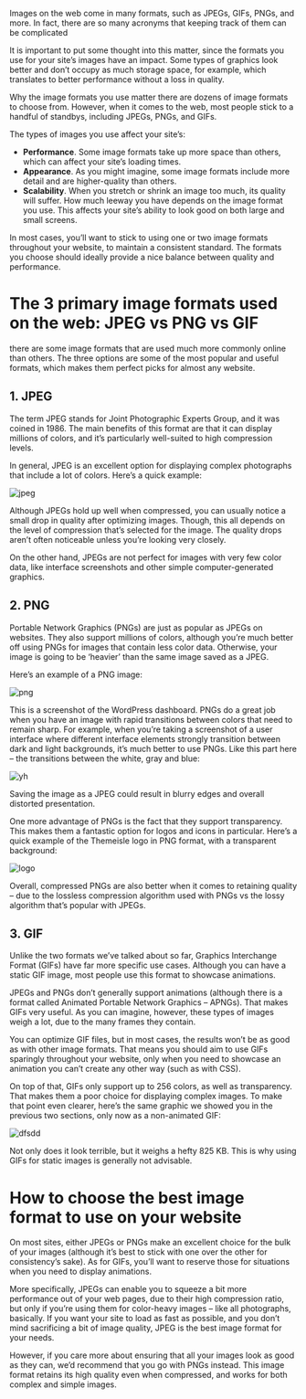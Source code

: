 Images on the web come in many formats, such as JPEGs, GIFs, PNGs, and more. In fact, there are so many acronyms that keeping track of them can be complicated

It is important to put some thought into this matter, since the formats you use for your site’s images have an impact. Some types of graphics look better and don’t occupy as much storage space, for example, which translates to better performance without a loss in quality.

Why the image formats you use matter
 there are dozens of image formats to choose from. However, when it comes to the web, most people stick to a handful of standbys, including JPEGs, PNGs, and GIFs.


The types of images you use affect your site’s:

- **Performance**. Some image formats take up more space than others, which can affect your site’s loading times.
- **Appearance**. As you might imagine, some image formats include more detail and are higher-quality than others.
- **Scalability**. When you stretch or shrink an image too much, its quality will suffer. How much leeway you have depends on the image format you use. This affects your site’s ability to look good on both large and small screens.

In most cases, you’ll want to stick to using one or two image formats throughout your website, to maintain a consistent standard. The formats you choose should ideally provide a nice balance between quality and performance.

# The 3 primary image formats used on the web: JPEG vs PNG vs GIF
 there are some image formats that are used much more commonly online than others. The three options are some of the most popular and useful formats, which makes them perfect picks for almost any website.

## 1. JPEG
The term JPEG stands for Joint Photographic Experts Group, and it was coined in 1986. The main benefits of this format are that it can display millions of colors, and it’s particularly well-suited to high compression levels.

In general, JPEG is an excellent option for displaying complex photographs that include a lot of colors. Here’s a quick example:

![jpeg](https://mllj2j8xvfl0.i.optimole.com/Lsv2lkg.axYo~36f5d/w:714/h:476/q:98/dpr:1.3/https://s15165.pcdn.co/wp-content/uploads/2018/07/uncompressed-jpeg.jpg)

Although JPEGs hold up well when compressed, you can usually notice a small drop in quality after optimizing images. Though, this all depends on the level of compression that’s selected for the image. The quality drops aren’t often noticeable unless you’re looking very closely.

On the other hand, JPEGs are not perfect for images with very few color data, like interface screenshots and other simple computer-generated graphics. 

## 2. PNG
Portable Network Graphics (PNGs) are just as popular as JPEGs on websites. They also support millions of colors, although you’re much better off using PNGs for images that contain less color data. Otherwise, your image is going to be ‘heavier’ than the same image saved as a JPEG.

Here’s an example of a PNG image:

![png](https://mllj2j8xvfl0.i.optimole.com/Lsv2lkg.axYo~36f5d/w:714/h:278/q:98/dpr:1.3/https://s15165.pcdn.co/wp-content/uploads/2018/10/WP-dash.png)

This is a screenshot of the WordPress dashboard. PNGs do a great job when you have an image with rapid transitions between colors that need to remain sharp. For example, when you’re taking a screenshot of a user interface where different interface elements strongly transition between dark and light backgrounds, it’s much better to use PNGs. Like this part here – the transitions between the white, gray and blue:

![yh](https://mllj2j8xvfl0.i.optimole.com/Lsv2lkg.axYo~36f5d/w:591/h:222/q:98/dpr:1.3/https://s15165.pcdn.co/wp-content/uploads/2018/10/WP-dash-2.png)

Saving the image as a JPEG could result in blurry edges and overall distorted presentation.

One more advantage of PNGs is the fact that they support transparency. This makes them a fantastic option for logos and icons in particular. Here’s a quick example of the Themeisle logo in PNG format, with a transparent background:

![logo](https://mllj2j8xvfl0.i.optimole.com/Lsv2lkg.axYo~36f5d/w:300/h:234/q:98/dpr:1.3/https://s15165.pcdn.co/wp-content/uploads/2018/07/themeisle-png.png)

Overall, compressed PNGs are also better when it comes to retaining quality – due to the lossless compression algorithm used with PNGs vs the lossy algorithm that’s popular with JPEGs.

## 3. GIF
Unlike the two formats we’ve talked about so far, Graphics Interchange Format (GIFs) have far more specific use cases. Although you can have a static GIF image, most people use this format to showcase animations.

JPEGs and PNGs don’t generally support animations (although there is a format called Animated Portable Network Graphics – APNGs). That makes GIFs very useful. As you can imagine, however, these types of images weigh a lot, due to the many frames they contain.

You can optimize GIF files, but in most cases, the results won’t be as good as with other image formats. That means you should aim to use GIFs sparingly throughout your website, only when you need to showcase an animation you can’t create any other way (such as with CSS).

On top of that, GIFs only support up to 256 colors, as well as transparency. That makes them a poor choice for displaying complex images. To make that point even clearer, here’s the same graphic we showed you in the previous two sections, only now as a non-animated GIF:

![dfsdd](https://mllj2j8xvfl0.i.optimole.com/Lsv2lkg.axYo~36f5d/w:1920/h:1280/q:98/https://s15165.pcdn.co/wp-content/uploads/2018/07/uncompressed-gif.gif)

Not only does it look terrible, but it weighs a hefty 825 KB. This is why using GIFs for static images is generally not advisable.

# How to choose the best image format to use on your website
On most sites, either JPEGs or PNGs make an excellent choice for the bulk of your images (although it’s best to stick with one over the other for consistency’s sake). As for GIFs, you’ll want to reserve those for situations when you need to display animations.

More specifically, JPEGs can enable you to squeeze a bit more performance out of your web pages, due to their high compression ratio, but only if you’re using them for color-heavy images – like all photographs, basically. If you want your site to load as fast as possible, and you don’t mind sacrificing a bit of image quality, JPEG is the best image format for your needs.


However, if you care more about ensuring that all your images look as good as they can, we’d recommend that you go with PNGs instead. This image format retains its high quality even when compressed, and works for both complex and simple images.



     